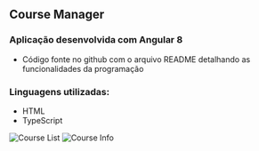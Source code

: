 ## Course Manager 

### Aplicação desenvolvida com Angular 8
- Código fonte no github com o arquivo README detalhando as funcionalidades da programação

### Linguagens utilizadas:
- HTML
- TypeScript

![Course List](https://i.imgur.com/X1aXL4p.png)
![Course Info](https://i.imgur.com/Qx1aGAw.png)
